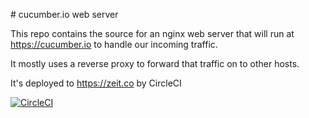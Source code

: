 # cucumber.io web server

This repo contains the source for an nginx web server that will run at https://cucumber.io to handle our incoming traffic.

It mostly uses a reverse proxy to forward that traffic on to other hosts.

It's deployed to https://zeit.co by CircleCI

[![CircleCI](https://circleci.com/gh/cucumber/cucumber.io/tree/master.svg?style=svg)](https://circleci.com/gh/cucumber/cucumber.io/tree/master)
